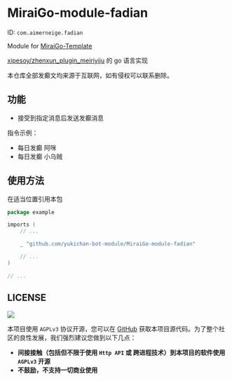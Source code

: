 # MiraiGo-module-fadian

ID: `com.aimerneige.fadian`

Module for [MiraiGo-Template](https://github.com/Logiase/MiraiGo-Template)

[xipesoy/zhenxun_plugin_meiriyiju](https://github.com/xipesoy/zhenxun_plugin_meiriyiju) 的 go 语言实现

本仓库全部发癫文均来源于互联网，如有侵权可以联系删除。

## 功能

- 接受到指定消息后发送发癫消息

指令示例：

- 每日发癫 阿咪
- 每日发癫 小乌贼

## 使用方法

在适当位置引用本包

```go
package example

imports (
    // ...

    _ "github.com/yukichan-bot-module/MiraiGo-module-fadian"

    // ...
)

// ...
```

## LICENSE

<a href="https://www.gnu.org/licenses/agpl-3.0.en.html">
<img src="https://www.gnu.org/graphics/agplv3-155x51.png">
</a>

本项目使用 `AGPLv3` 协议开源，您可以在 [GitHub](https://github.com/yukichan-bot-module/MiraiGo-module-fadian) 获取本项目源代码。为了整个社区的良性发展，我们强烈建议您做到以下几点：

- **间接接触（包括但不限于使用 `Http API` 或 跨进程技术）到本项目的软件使用 `AGPLv3` 开源**
- **不鼓励，不支持一切商业使用**
